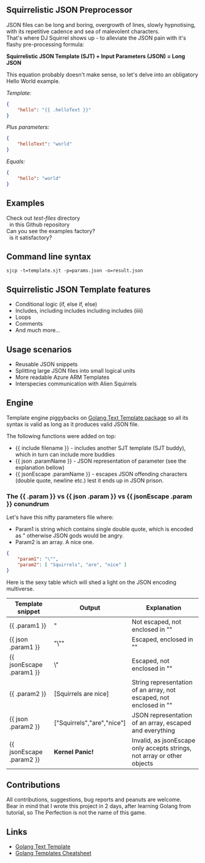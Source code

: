 ## Squirrelistic JSON Preprocessor ##

JSON files can be long and boring, overgrowth of lines, slowly hypnotising, with its repetitive cadence and sea of malevolent characters.<br/>
That's where DJ Squirrel shows up - to alleviate the JSON pain with it's flashy pre-processing formula:

**Squirrelistic JSON Template (SJT) + Input Parameters (JSON) = Long JSON**

This equation probably doesn't make sense, so let's delve into an obligatory Hello World example.

*Template:*

```JSON
{
    "hello": "{{ .helloText }}"
}
```

*Plus parameters:*

```JSON
{
    "helloText": "world"
}
```

*Equals:*

```JSON
{
    "hello": "world"
}
```

## Examples ##

Check out *test-files* directory<br/>
&nbsp;&nbsp;in this Github repository<br/>
Can you see the examples factory?<br/>
&nbsp;&nbsp;is it satisfactory?

## Command line syntax ##

```Shell
sjcp -t=template.sjt -p=params.json -o=result.json
```

## Squirrelistic JSON Template features ##

- Conditional logic (if, else if, else)
- Includes, including includes including includes (iiii)
- Loops
- Comments
- And much more...

## Usage scenarios ##

- Reusable JSON snippets
- Splitting large JSON files into small logical units
- More readable Azure ARM Templates
- Interspecies communication with Alien Squirrels

## Engine ##

Template engine piggybacks on [Golang Text Template package](https://golang.org/pkg/text/template/) so all its syntax is valid as long as it produces valid JSON file.

The following functions were added on top:
- {{ include filename }} - includes another SJT template (SJT buddy), which in turn can include more buddies
- {{ json .paramName }} - JSON representation of parameter (see the explanation bellow)
- {{ jsonEscape .paramName }} - escapes JSON offending characters (double quote, newline etc.) lest it ends up in JSON prison.

### The {{ .param }} vs {{ json .param }} vs {{ jsonEscape .param }} conundrum ###

Let's have this nifty parameters file where:
- Param1 is string which contains single double quote, which is encoded as \" otherwise JSON gods would be angry.
- Param2 is an array. A nice one.

```JSON
{
    "param1": "\"",
    "param2": [ "Squirrels", "are", "nice" ]
}
```

Here is the sexy table which will shed a light on the JSON encoding multiverse.

Template snippet | Output | Explanation
---------------- | ------ | -----------
{{ .param1 }} | " | Not escaped, not enclosed in ""
{{ json .param1 }} | "\\"" | Escaped, enclosed in ""
{{ jsonEscape .param1 }} | \\" | Escaped, not enclosed in ""
{{ .param2 }} | [Squirrels are nice] | String representation of an array, not escaped, not enclosed in ""
{{ json .param2 }} | \["Squirrels","are","nice"\] | JSON representation of an array, escaped and everything
{{ jsonEscape .param2 }} | **Kernel Panic!** | Invalid, as jsonEscape only accepts strings, not array or other objects

## Contributions ##

All contributions, suggestions, bug reports and peanuts are welcome.<br/>
Bear in mind that I wrote this project in 2 days, after learning Golang from tutorial, so The Perfection is not the name of this game.

## Links ##

 - [Golang Text Template](https://golang.org/pkg/text/template/)
 - [Golang Templates Cheatsheet](https://curtisvermeeren.github.io/2017/09/14/Golang-Templates-Cheatsheet)
